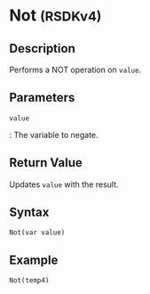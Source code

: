 # Not <small>(RSDKv4)</small>

## Description
Performs a NOT operation on `value`.

## Parameters
`value`

:   The variable to negate.

## Return Value
Updates `value` with the result.

## Syntax
```
Not(var value)
```

## Example
```
Not(temp4)
```